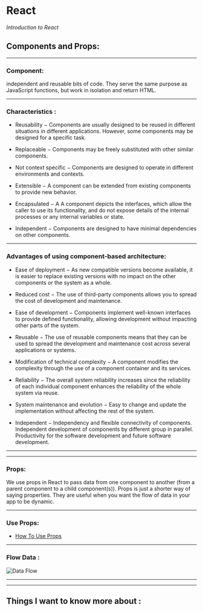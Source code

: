 # React
*Introduction to React*
## Components and Props:
---
### Component:
independent and reusable bits of code. They serve the same purpose as JavaScript functions, but work in isolation and return HTML.

---
### Characteristics :

- Reusability − Components are usually designed to be reused in different situations in different applications. However, some components may be designed for a specific task.

- Replaceable − Components may be freely substituted with other similar components.

- Not context specific − Components are designed to operate in different environments and contexts.

- Extensible − A component can be extended from existing components to provide new behavior.

- Encapsulated − A A component depicts the interfaces, which allow the caller to use its functionality, and do not expose details of the internal processes or any internal variables or state.

- Independent − Components are designed to have minimal dependencies on other components.

---

### Advantages of using component-based architecture:

- Ease of deployment − As new compatible versions become available, it is easier to replace existing versions with no impact on the other components or the system as a whole.

- Reduced cost − The use of third-party components allows you to spread the cost of development and maintenance.

- Ease of development − Components implement well-known interfaces to provide defined functionality, allowing development without impacting other parts of the system.

- Reusable − The use of reusable components means that they can be used to spread the development and maintenance cost across several applications or systems.

- Modification of technical complexity − A component modifies the complexity through the use of a component container and its services.

- Reliability − The overall system reliability increases since the reliability of each individual component enhances the reliability of the whole system via reuse.

- System maintenance and evolution − Easy to change and update the implementation without affecting the rest of the system.

- Independent − Independency and flexible connectivity of components. Independent development of components by different group in parallel. Productivity for the software development and future software development.

---
---

### Props:
We use props in React to pass data from one component to another (from a parent component to a child component(s)). Props is just a shorter way of saying properties. They are useful when you want the flow of data in your app to be dynamic.

---

### Use Props:

- [How To Use Props](https://www.freecodecamp.org/news/how-to-use-props-in-react/#:~:text=What%20are%20props%20in%20React,your%20app%20to%20be%20dynamic.)

---

### Flow Data :

![Data Flow](https://miro.medium.com/max/1400/1*bsS8ETUQqgBpAoT2D6tjmw.png)


---
---

## Things I want to know more about :
